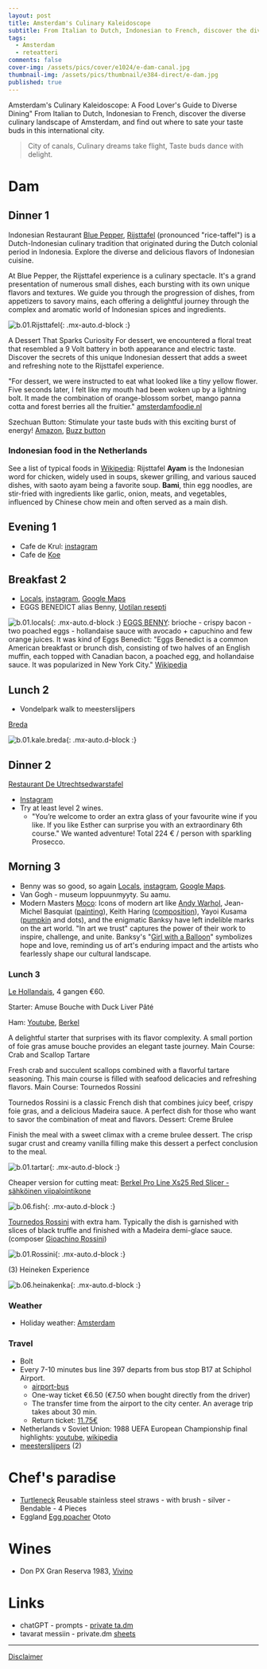 ```yaml
---
layout: post
title: Amsterdam's Culinary Kaleidoscope
subtitle: From Italian to Dutch, Indonesian to French, discover the diverse culinary landscape of Amsterdam
tags:
  - Amsterdam
  - reteatteri
comments: false
cover-img: /assets/pics/cover/e1024/e-dam-canal.jpg
thumbnail-img: /assets/pics/thumbnail/e384-direct/e-dam.jpg
published: true
---
```


Amsterdam's Culinary Kaleidoscope: A Food Lover's Guide to Diverse Dining"
From Italian to Dutch, Indonesian to French, discover the diverse culinary landscape of Amsterdam, and find out where to sate your taste buds in this international city.

> City of canals,
Culinary dreams take flight,
Taste buds dance with delight.

# Dam

## Dinner 1

Indonesian Restaurant [Blue Pepper](https://restaurantbluepepper.com/), [Rijsttafel](https://en.wikipedia.org/wiki/Rijsttafel) (pronounced "rice-taffel") is a Dutch-Indonesian culinary tradition that originated during the Dutch colonial period in Indonesia. Explore the diverse and delicious flavors of Indonesian cuisine.

At Blue Pepper, the Rijsttafel experience is a culinary spectacle. It's a grand presentation of numerous small dishes, each bursting with its own unique flavors and textures. We guide you through the progression of dishes, from appetizers to savory mains, each offering a delightful journey through the complex and aromatic world of Indonesian spices and ingredients.

![b.01.Rijsttafel](/assets/pics/thumbnail/e1080-direct/dam-23/e-pic-0004.jpg){: .mx-auto.d-block :}

A Dessert That Sparks Curiosity
For dessert, we encountered a floral treat that resembled a 9 Volt battery in both appearance and electric taste. Discover the secrets of this unique Indonesian dessert that adds a sweet and refreshing note to the Rijsttafel experience.

"For dessert, we were instructed to eat what looked like a tiny yellow flower. Five seconds later, I felt like my mouth had been woken up by a lightning bolt. It made the combination of orange-blossom sorbet, mango panna cotta and forest berries all the fruitier." [amsterdamfoodie.nl](https://www.amsterdamfoodie.nl/amsterdam-food-guide/indonesian-restaurants-in-amsterdam-rijsttafel/)

Szechuan Button: Stimulate your taste buds with this exciting burst of energy! [Amazon](https://www.amazon.com/Buzz-Buttons-Flowers-50-Count/dp/B003UWU9KQ), [Buzz button](https://specialtyproduce.com/produce/Fresh_Flowers_Buzz_Button_4873.php)

### Indonesian food in the Netherlands

See a list of typical foods in [Wikipedia](https://en.wikipedia.org/wiki/Rijsttafel): Rijsttafel
**Ayam** is the Indonesian word for chicken, widely used in soups, skewer grilling, and various sauced dishes, with saoto ayam being a favorite soup. **Bami**, thin egg noodles, are stir-fried with ingredients like garlic, onion, meats, and vegetables, influenced by Chinese chow mein and often served as a main dish.

## Evening 1

- Cafe de Krul: [instagram](https://www.instagram.com/cafedekrul/?hl=en)
- Cafe de [Koe](https://cafedekoe.nl/)

## Breakfast 2

- [Locals](https://www.localscoffee.nl/), [instagram](https://www.instagram.com/locals.coffee/?hl=fi), [Google Maps](https://maps.app.goo.gl/kJ5wSVuX4TXxkFm78)
- EGGS BENEDICT alias Benny, [Uotilan resepti](https://www.uotilan.fi/reseptit/eggs-benedict-uotilan-tapaan/)

![b.01.locals](/assets/pics/thumbnail/e1080-direct/dam-23/e-pic-0001.jpg){: .mx-auto.d-block :}
[EGGS BENNY](https://www.localscoffee.nl/menu): brioche - crispy bacon - two poached eggs - hollandaise sauce with avocado + capuchino and few orange juices. It was kind of Eggs Benedict: "Eggs Benedict is a common American breakfast or brunch dish, consisting of two halves of an English muffin, each topped with Canadian bacon, a poached egg, and hollandaise sauce. It was popularized in New York City." [Wikipedia](https://en.wikipedia.org/wiki/Eggs_Benedict)

## Lunch 2

- Vondelpark walk to meesterslijpers

[Breda](https://bredagroup-amsterdam.com/restaurant-breda-amsterdam/?lang=en)

![b.01.kale.breda](/assets/pics/thumbnail/e1080-direct/dam-23/e-pic-0005.jpg){: .mx-auto.d-block :}



## Dinner 2

[Restaurant De Utrechtsedwarstafel](https://www.utrechtsedwarstafel.com/)
  - [Instagram](https://www.instagram.com/deutrechtsedwarstafel/)
  - Try at least level 2 wines.
    - "You’re welcome to order an extra glass of your favourite wine if you like. If you like Esther can surprise you with an extraordinary 6th course." We wanted adventure! Total 224 € / person with sparkling Prosecco.

## Morning 3

- Benny was so good, so again [Locals](https://www.localscoffee.nl/), [instagram](https://www.instagram.com/locals.coffee/?hl=fi), [Google Maps](https://maps.app.goo.gl/kJ5wSVuX4TXxkFm78).
- Van Gogh - museum loppuunmyyty. Su aamu. 
- Modern Masters [Moco](https://mocomuseum.com/exhibitions/amsterdam/modern-masters/14586): Icons of modern art like [Andy Warhol](https://fi.wikipedia.org/wiki/Andy_Warhol), Jean-Michel Basquiat ([painting](https://www.taschen.com/en/books/art/01141/jean-michel-basquiat)), Keith Haring ([composition](https://www.pamono.eu/keith-haring-figurative-composition-silkscreen-1990s-1)), Yayoi Kusama ([pumpkin](https://www.nomadwomen.com/2019/05/09/moco-museum-amsterdam/pumpkin-yayoi-kusama/) and dots), and the enigmatic Banksy have left indelible marks on the art world. "In art we trust" captures the power of their work to inspire, challenge, and unite. Banksy's "[Girl with a Balloon](https://www.streetartbio.com/artists/banksy/)" symbolizes hope and love, reminding us of art's enduring impact and the artists who fearlessly shape our cultural landscape.


### Lunch 3

[Le Hollandais](https://www.lehollandais.nl/), 4 gangen €60.

Starter: Amuse Bouche with Duck Liver Pâté

Ham: [Youtube](https://www.youtube.com/watch?v=ql5XXO1smZ8&t=44s), [Berkel](https://www.theberkelworld.com/en/)

A delightful starter that surprises with its flavor complexity. A small portion of foie gras amuse bouche provides an elegant taste journey.
Main Course: Crab and Scallop Tartare

Fresh crab and succulent scallops combined with a flavorful tartare seasoning. This main course is filled with seafood delicacies and refreshing flavors.
Main Course: Tournedos Rossini

Tournedos Rossini is a classic French dish that combines juicy beef, crispy foie gras, and a delicious Madeira sauce. A perfect dish for those who want to savor the combination of meat and flavors.
Dessert: Creme Brulee

Finish the meal with a sweet climax with a creme brulee dessert. The crisp sugar crust and creamy vanilla filling make this dessert a perfect conclusion to the meal.


![b.01.tartar](/assets/pics/thumbnail/e1080-direct/dam-23/e-pic-0003.jpg){: .mx-auto.d-block :}

Cheaper version for cutting meat: [Berkel Pro Line Xs25 Red Slicer - sähköinen viipalointikone](https://tietotekniikkatavaratalo.fi/2488061-berkel-pro-line-xs25-red-slicer-saehkoeinen-viipalointikone.html?gclid=Cj0KCQiAuqKqBhDxARIsAFZELmLdkgH0HT7bDnoVJg2YkO0xfn45YGIaPFHUQMso8ydYCCaRalkOblAaAmkdEALw_wcB)



![b.06.fish](/assets/pics/thumbnail/e1080-direct/dam-23/e-pic-0006.jpg){: .mx-auto.d-block :}



[Tournedos Rossini](https://en.wikipedia.org/wiki/Tournedos_Rossini) with extra ham. Typically the dish is garnished with slices of black truffle and finished with a Madeira demi-glace sauce. (composer [Gioachino Rossini](https://en.wikipedia.org/wiki/Gioachino_Rossini))

![b.01.Rossini](/assets/pics/thumbnail/e1080-direct/dam-23/e-pic-0002.jpg){: .mx-auto.d-block :}



(3) Heineken Experience

![b.06.heinakenka](/assets/pics/thumbnail/e1080-direct/dam-23/e-pic-0008.jpg){: .mx-auto.d-block :}

 
### Weather

- Holiday weather: [Amsterdam](https://www.holiday-weather.com/amsterdam/averages/november/)

### Travel

- Bolt
- Every 7-10 minutes bus line 397 departs from bus stop B17 at Schiphol Airport.
  - [airport-bus](https://www.amsterdamsights.com/about/airport-bus.html)
  - One-way ticket €6.50 (€7.50 when bought directly from the driver)
  - The transfer time from the airport to the city center. An average trip takes about 30 min.
  - Return ticket: [11.75€](https://www.getyourguide.com/amsterdam-l36/amsterdam-airport-express-return-trip-to-the-city-center-t165665/?date_from=2023-11-03&date_to=2023-11-03&partner=true&ranking_uuid=47c01ebe-6339-4580-ac70-e0b9e96e5659)
- Netherlands v Soviet Union: 1988 UEFA European Championship final highlights: [youtube](https://youtu.be/gVZdz0fbdcg?si=9fEWCrBKgtBz3lYJ), [wikipedia](https://fi.wikipedia.org/wiki/Jalkapallon_Euroopan-mestaruuskilpailut_1988)
- [meesterslijpers](https://www.meesterslijpers.nl/) (2)

# Chef's paradise

- [Turtleneck](https://cookinglife.eu/turtleneck-reusable-stainless-steel-straws-set-of-4/) Reusable stainless steel straws - with brush - silver - Bendable - 4 Pieces
- Eggland [Egg poacher](https://ototodesign.com/products/eggland-egg-poacher) Ototo


# Wines

- Don PX Gran Reserva 1983, [Vivino](https://www.vivino.com/US/en/es-toro-albala-don-px-gran-reserva/w/86829?year=1983)

# Links

- chatGPT - prompts - [private ta.dm](https://docs.google.com/document/d/1n1Vl_3XI5mYtdwjpzkOmbijMq9S61ba18t5PttlT9xE/edit?usp=sharing)
- tavarat messiin - private.dm [sheets](https://docs.google.com/spreadsheets/d/19BkGyPCeYUFju6qmrPmDd3s-zcD2MNX5jRguvoorb1c/edit?usp=sharing)

---

[Disclaimer](https://talonendm.github.io/disclaimer)

